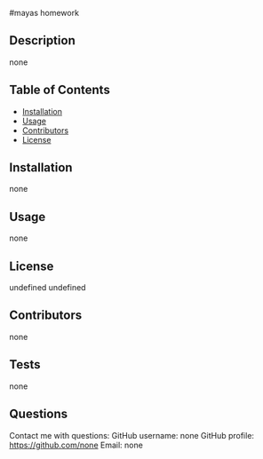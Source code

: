



#mayas homework

## Description
none

## Table of Contents 
- [Installation](#installation) 
- [Usage](#usage)
- [Contributors](#contributors)
- [License](#license)

## Installation
none

## Usage
none

## License
undefined
undefined

## Contributors
none

## Tests 
none

## Questions 
Contact me with questions: 
GitHub username: none
GitHub profile: https://github.com/none
Email: none
